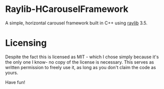 # Raylib-HCarouselFramework

A simple, horizontal carousel framework built in C++ using [raylib](https://github.com/raysan5/raylib "raylib's Repository") 3.5.

# Licensing

Despite the fact this is licensed as MIT - which I chose simply because it's the only one I know- no copy of the license is necessary. This serves as written permission to freely use it, as long as you don't claim the code as yours.

Have fun!
